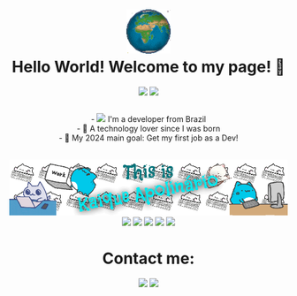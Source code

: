 <h1 align="center"> <img width="80px" src="https://github.com/Kaique-Apolinario/Kaique-Apolinario/blob/main/My%20GIF/Spinning%20World%20GIF.gif?raw=true" alt="animated" title="This GIF doesn't belong to me. Credits to its original owner."/> <br> Hello World! Welcome to my page! 👋</h1>
<div align="center">
    <img height="160px" src="https://github-readme-stats.vercel.app/api?username=kaique-apolinario&show_icons=true&theme=default"/>
    <img height="160px" src="http://github-readme-streak-stats.herokuapp.com?user=Kaique-Apolinario&theme=github-light&hide_border=true&date_format=M%20j%5B%2C%20Y%5D&fire=FF661E&currStreakLabel=811EFF94"/>
  <br>

</div>
    
  ##

<div align="center">
   - <img height="15em" src="https://cdn.countryflags.com/thumbs/brazil/flag-400.png" /> I'm a developer from Brazil <br>
   - 🤖 A technology lover since I was born <br>
   - 🏁 My 2024 main goal: Get my first job as a Dev! <br><br>
  <p align="center">
  <a href="https://github.com/Kaique-Apolinario/Kaique-Apolinario/blob/main/The%20credits.txt" title="Please, hire Kaique lol. Credits to: Arisanojima, Peach Cat, BugCat-Capoo, Bongo Cat"><img width="1050px" src="https://github.com/Kaique-Apolinario/Kaique-Apolinario/blob/main/My%20GIF/Kaique's%20GIF.gif" alt="animated"/></a>
  <img height="40px" src="https://img.shields.io/badge/Python-14354C?style=for-the-badge&logo=python&logoColor=white"/>     
  <img height="40px" src="https://img.shields.io/badge/css3-%231572B6.svg?style=for-the-badge&logo=css3&logoColor=white" />
  <img height="40px" src="https://img.shields.io/badge/HTML-239120?style=for-the-badge&logo=html5&logoColor=white" />
  <img height="40px" src="https://img.shields.io/badge/JavaScript-F7DF1E?style=for-the-badge&logo=javascript&logoColor=black">
  <img height="40px" src="https://img.shields.io/badge/Java-ED8B00?style=for-the-badge&logo=java&logoColor=white">
</div>
    <h1 align="center"> Contact me: </h1>
    
    
<div align="center">
  <a href="mailto:kaiqueapol@outlook.com"><img src="https://img.shields.io/badge/Microsoft_Outlook-0078D4?style=for-the-badge&logo=microsoft-outlook&logoColor=white" target="_blank"></a>
  <a href="https://www.linkedin.com/in/kaique-apolinário/" target="_blank"><img src="https://img.shields.io/badge/-LinkedIn-%230077B5?style=for-the-badge&logo=linkedin&logoColor=white" target="_blank"></a> 
</div>
<!--
**Kaique-Apolinario/Kaique-Apolinario** is a ✨ _special_ ✨ repository because its `README.md` (this file) appears on your GitHub profile.

Here are some ideas to get you started:

- 🔭 I’m currently working on ..
- 🌱 I’m currently learning ...
- 👯 I’m looking to collaborate on ...
- 🤔 I’m looking for help with ...
- 💬 Ask me about ...
- 📫 How to reach me: ...
- 😄 Pronouns: ...
- ⚡ Fun fact: ...
-->
